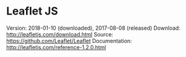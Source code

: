 Leaflet JS
==========

Version: 2018-01-10 (downloaded), 2017-08-08 (released)
Download: http://leafletjs.com/download.html
Source: https://github.com/Leaflet/Leaflet
Documentation: http://leafletjs.com/reference-1.2.0.html
